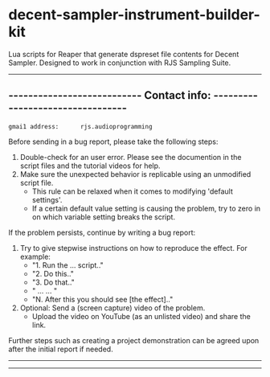 # decent-sampler-instrument-builder-kit
Lua scripts for Reaper that generate dspreset file contents for Decent Sampler. Designed to work in conjunction with RJS Sampling Suite.

--------------------------------------------------------------------------------
---------------------------    Contact info:   ---------------------------------
--------------------------------------------------------------------------------

	gmai1 address:		rjs.audioprogramming 

Before sending in a bug report, please take the following steps:
1. Double-check for an user error. Please see the documention in the script files and the tutorial videos for help.
2. Make sure the unexpected behavior is replicable using an unmodified script file. 
	* This rule can be relaxed when it comes to modifying 'default settings'.
	* If a certain default value setting is causing the problem, try to zero in on which variable setting breaks the script.

If the problem persists, continue by writing a bug report:
1. Try to give stepwise instructions on how to reproduce the effect. For example:  
	* "1. Run the ... script.."
	* "2. Do this.."
	* "3. Do that.."
	* "  ...   ... "
	* "N. After this you should see [the effect].."
2. Optional: Send a (screen capture) video of the problem.
	* Upload the video on YouTube (as an unlisted video) and share the link.

Further steps such as creating a project demonstration can be agreed upon after the initial report if needed.

------------------------------------------------------------------------------------
------------------------------------------------------------------------------------
